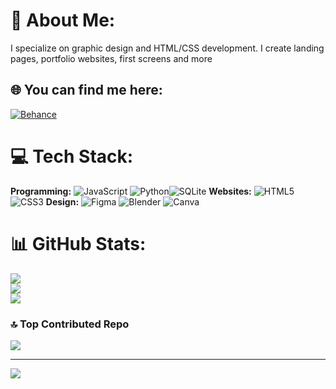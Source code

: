 # 💫 About Me:
I specialize on graphic design and HTML/CSS development. I create landing pages, portfolio websites, first screens and more


## 🌐 You can find me here:
[![Behance](https://img.shields.io/badge/Behance-1769ff?logo=behance&logoColor=white)](https://behance.net/PetersburgDigital) 

# 💻 Tech Stack:
**Programming:** 
![JavaScript](https://img.shields.io/badge/javascript-%23323330.svg?style=flat-square&logo=javascript&logoColor=%23F7DF1E)
![Python](https://img.shields.io/badge/python-3670A0?style=flat-square&logo=python&logoColor=ffdd54)![SQLite](https://img.shields.io/badge/sqlite-%2307405e.svg?style=flat-square&logo=sqlite&logoColor=white)
**Websites:**
![HTML5](https://img.shields.io/badge/html5-%23E34F26.svg?style=flat-square&logo=html5&logoColor=white) ![CSS3](https://img.shields.io/badge/css3-%231572B6.svg?style=flat-square&logo=css3&logoColor=white) 
**Design:**
![Figma](https://img.shields.io/badge/figma-%23F24E1E.svg?style=flat-square&logo=figma&logoColor=white) ![Blender](https://img.shields.io/badge/blender-%23F5792A.svg?style=flat-square&logo=blender&logoColor=white) ![Canva](https://img.shields.io/badge/Canva-%2300C4CC.svg?style=flat-square&logo=Canva&logoColor=white) 
# 📊 GitHub Stats:
![](https://github-readme-stats.vercel.app/api?username=PetersburgDigital&theme=radical&hide_border=false&include_all_commits=false&count_private=false)<br/>
![](https://nirzak-streak-stats.vercel.app/?user=PetersburgDigital&theme=radical&hide_border=false)<br/>
![](https://github-readme-stats.vercel.app/api/top-langs/?username=PetersburgDigital&theme=radical&hide_border=false&include_all_commits=false&count_private=false&layout=compact)

### 🔝 Top Contributed Repo
![](https://github-contributor-stats.vercel.app/api?username=PetersburgDigital&limit=5&theme=radical&combine_all_yearly_contributions=true)

---
[![](https://visitcount.itsvg.in/api?id=PetersburgDigital&icon=0&color=0)](https://visitcount.itsvg.in)

<!-- Proudly created with GPRM ( https://gprm.itsvg.in ) -->
